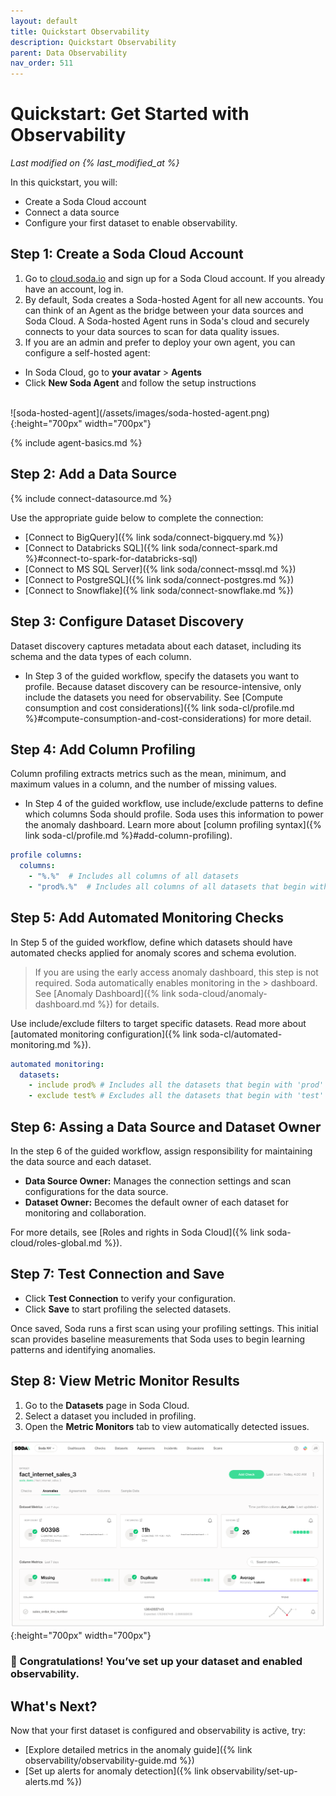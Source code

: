 ```yaml
---
layout: default
title: Quickstart Observability
description: Quickstart Observability
parent: Data Observability
nav_order: 511
---
```


# Quickstart: Get Started with Observability

*Last modified on {% last_modified_at %}*

In this quickstart, you will: 
- Create a Soda Cloud account
- Connect a data source
- Configure your first dataset to enable observability.

## Step 1: Create a Soda Cloud Account
1. Go to <a href="https://cloud.soda.io/signup?utm_source=docs" target="_blank"> cloud.soda.io</a> and sign up for a Soda Cloud account. If you already have an account, log in.
2. By default, Soda creates a Soda-hosted Agent for all new accounts. You can think of an Agent as the bridge between your data sources and Soda Cloud. A Soda-hosted Agent runs in Soda's cloud and securely connects to your data sources to scan for data quality issues.
3. If you are an admin and prefer to deploy your own agent, you can configure a self-hosted agent: 

- In Soda Cloud, go to **your avatar** > **Agents**
- Click **New Soda Agent** and follow the setup instructions
<br />
![soda-hosted-agent](/assets/images/soda-hosted-agent.png){:height="700px" width="700px"}

{% include agent-basics.md %}

## Step 2: Add a Data Source
{% include connect-datasource.md %}

Use the appropriate guide below to complete the connection:
*  [Connect to BigQuery]({% link soda/connect-bigquery.md %})
*  [Connect to Databricks SQL]({% link soda/connect-spark.md %}#connect-to-spark-for-databricks-sql)
*  [Connect to MS SQL Server]({% link soda/connect-mssql.md %})
*  [Connect to PostgreSQL]({% link soda/connect-postgres.md %})
*  [Connect to Snowflake]({% link soda/connect-snowflake.md %})

## Step 3: Configure Dataset Discovery
Dataset discovery captures metadata about each dataset, including its schema and the data types of each column.

- In Step 3 of the guided workflow, specify the datasets you want to profile. Because dataset discovery can be resource-intensive, only include the datasets you need for observability.
See [Compute consumption and cost considerations]({% link soda-cl/profile.md %}#compute-consumption-and-cost-considerations) for more detail.

## Step 4: Add Column Profiling
Column profiling extracts metrics such as the mean, minimum, and maximum values in a column, and the number of missing values.

- In Step 4 of the guided workflow, use include/exclude patterns to define which columns Soda should profile. Soda uses this information to power the anomaly dashboard. Learn more about [column profiling syntax]({% link soda-cl/profile.md %}#add-column-profiling).

```yaml
profile columns:
  columns:
    - "%.%"  # Includes all columns of all datasets
    - "prod%.%"  # Includes all columns of all datasets that begin with 'prod'
```

## Step 5: Add Automated Monitoring Checks
In Step 5 of the guided workflow, define which datasets should have automated checks applied for anomaly scores and schema evolution.

> If you are using the early access anomaly dashboard, this step is not required. Soda automatically enables monitoring in the > dashboard. See [Anomaly Dashboard]({% link soda-cloud/anomaly-dashboard.md %}) for details.

Use include/exclude filters to target specific datasets. Read more about [automated monitoring configuration]({% link soda-cl/automated-monitoring.md %}).

```yaml
automated monitoring:
  datasets:
    - include prod% # Includes all the datasets that begin with 'prod'
    - exclude test% # Excludes all the datasets that begin with 'test'
```

## Step 6: Assing a Data Source and Dataset Owner
In the step 6 of the guided workflow, assign responsibility for maintaining the data source and each dataset.

- **Data Source Owner:** Manages the connection settings and scan configurations for the data source.
- **Dataset Owner:**  Becomes the default owner of each dataset for monitoring and collaboration.

For more details, see [Roles and rights in Soda Cloud]({% link soda-cloud/roles-global.md %}).

## Step 7: Test Connection and Save
- Click **Test Connection** to verify your configuration.
- Click **Save** to start profiling the selected datasets.

Once saved, Soda runs a first scan using your profiling settings. This initial scan provides baseline measurements that Soda uses to begin learning patterns and identifying anomalies.

## Step 8: View Metric Monitor Results
1. Go to the **Datasets** page in Soda Cloud.
2. Select a dataset you included in profiling.
3. Open the **Metric Monitors** tab to view automatically detected issues.

![profile-anomalies](/assets/images/profile-anomalies.png){:height="700px" width="700px"}

### 🎉 Congratulations! You’ve set up your dataset and enabled observability.

## What's Next?
Now that your first dataset is configured and observability is active, try:

- [Explore detailed metrics in the anomaly guide]({% link observability/observability-guide.md %})
- [Set up alerts for anomaly detection]({% link observability/set-up-alerts.md %})

